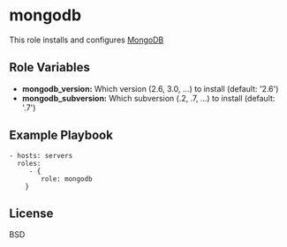 mongodb
=======

This role installs and configures [MongoDB](https://www.mongodb.org/)

Role Variables
--------------

* **mongodb_version:** Which version (2.6, 3.0, ...) to install (default: '2.6')
* **mongodb_subversion:** Which subversion (.2, .7, ...) to install (default: '.7')

Example Playbook
----------------

    - hosts: servers
      roles:
         - { 
            role: mongodb
        }

License
-------

BSD
